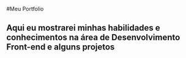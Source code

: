 #Meu Portfolio

## Aqui eu mostrarei minhas habilidades e conhecimentos na área de Desenvolvimento Front-end e alguns projetos
 
